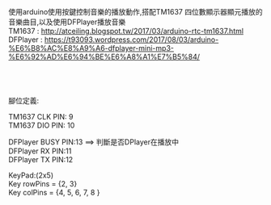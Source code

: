 使用arduino使用按鍵控制音樂的播放動作,搭配TM1637 四位數顯示器顯元播放的音樂曲目,以及使用DFPlayer播放音樂<br>
TM1637 : http://atceiling.blogspot.tw/2017/03/arduino-rtc-tm1637.html <br>
DFPlayer : https://t93093.wordpress.com/2017/08/03/arduino-%E6%B8%AC%E8%A9%A6-dfplayer-mini-mp3-%E6%92%AD%E6%94%BE%E6%A8%A1%E7%B5%84/  <br>
<br><br><br><br>
腳位定義:<br>

TM1637 CLK PIN: 9<br>
TM1637 DIO PIN: 10<br>

DFPlayer BUSY PIN:13  ==> 判斷是否DPlayer在播放中<br> 
DFPlayer RX PIN:11<br>
DFPlayer TX PIN:12<br>

KeyPad:(2x5)<br>
Key rowPins = {2, 3}<br>
Key colPins = {4, 5, 6, 7, 8 }<br>

